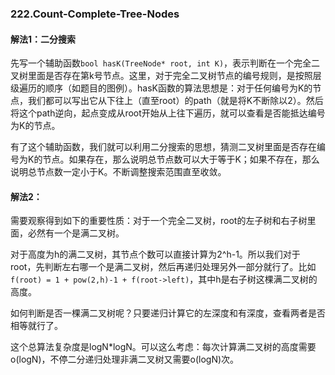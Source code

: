 ### 222.Count-Complete-Tree-Nodes

#### 解法1：二分搜索
先写一个辅助函数```bool hasK(TreeNode* root, int K)```，表示判断在一个完全二叉树里面是否存在第k号节点。这里，对于完全二叉树节点的编号规则，是按照层级遍历的顺序（如题目的图例）。hasK函数的算法思想是：对于任何编号为K的节点，我们都可以写出它从下往上（直至root）的path（就是将K不断除以2）。然后将这个path逆向，起点变成从root开始从上往下遍历，就可以查看是否能抵达编号为K的节点。

有了这个辅助函数，我们就可以利用二分搜索的思想，猜测二叉树里面是否存在编号为K的节点。如果存在，那么说明总节点数可以大于等于K；如果不存在，那么说明总节点数一定小于K。不断调整搜索范围直至收敛。

#### 解法2：
需要观察得到如下的重要性质：对于一个完全二叉树，root的左子树和右子树里面，必然有一个是满二叉树。

对于高度为h的满二叉树，其节点个数可以直接计算为2^h-1。所以我们对于root，先判断左右哪一个是满二叉树，然后再递归处理另外一部分就行了。比如 ```f(root) = 1 + pow(2,h)-1 + f(root->left)```，其中h是右子树这棵满二叉树的高度。

如何判断是否一棵满二叉树呢？只要递归计算它的左深度和有深度，查看两者是否相等就行了。

这个总算法复杂度是logN\*logN。可以这么考虑：每次计算满二叉树的高度需要o(logN)，不停二分递归处理非满二叉树又需要o(logN)次。
